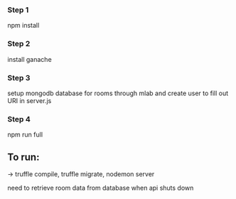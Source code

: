 ### Step 1
npm install

### Step 2
install ganache

### Step 3
setup mongodb database for rooms through mlab and create user to fill out URI in server.js

### Step 4
npm run full

## To run:
-> truffle compile, truffle migrate, nodemon server



need to retrieve room data from database when api shuts down
